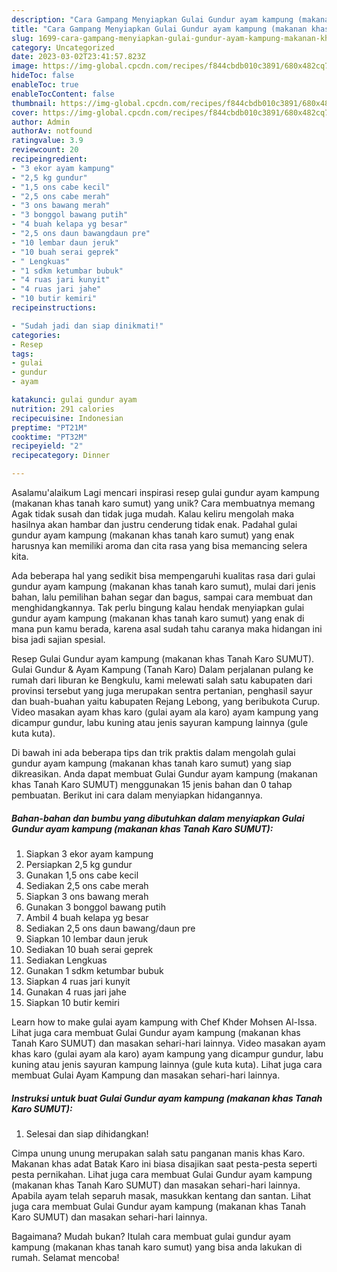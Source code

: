 ```yaml
---
description: "Cara Gampang Menyiapkan Gulai Gundur ayam kampung (makanan khas Tanah Karo SUMUT){ yang Enak Banget"
title: "Cara Gampang Menyiapkan Gulai Gundur ayam kampung (makanan khas Tanah Karo SUMUT){ yang Enak Banget"
slug: 1699-cara-gampang-menyiapkan-gulai-gundur-ayam-kampung-makanan-khas-tanah-karo-sumut-yang-enak-banget
category: Uncategorized
date: 2023-03-02T23:41:57.823Z
image: https://img-global.cpcdn.com/recipes/f844cbdb010c3891/680x482cq70/gulai-gundur-ayam-kampung-makanan-khas-tanah-karo-sumut-foto-resep-utama.jpg
hideToc: false
enableToc: true
enableTocContent: false
thumbnail: https://img-global.cpcdn.com/recipes/f844cbdb010c3891/680x482cq70/gulai-gundur-ayam-kampung-makanan-khas-tanah-karo-sumut-foto-resep-utama.jpg
cover: https://img-global.cpcdn.com/recipes/f844cbdb010c3891/680x482cq70/gulai-gundur-ayam-kampung-makanan-khas-tanah-karo-sumut-foto-resep-utama.jpg
author: Admin
authorAv: notfound
ratingvalue: 3.9
reviewcount: 20
recipeingredient:
- "3 ekor ayam kampung"
- "2,5 kg gundur"
- "1,5 ons cabe kecil"
- "2,5 ons cabe merah"
- "3 ons bawang merah"
- "3 bonggol bawang putih"
- "4 buah kelapa yg besar"
- "2,5 ons daun bawangdaun pre"
- "10 lembar daun jeruk"
- "10 buah serai geprek"
- " Lengkuas"
- "1 sdkm ketumbar bubuk"
- "4 ruas jari kunyit"
- "4 ruas jari jahe"
- "10 butir kemiri"
recipeinstructions:

- "Sudah jadi dan siap dinikmati!"
categories:
- Resep
tags:
- gulai
- gundur
- ayam

katakunci: gulai gundur ayam 
nutrition: 291 calories
recipecuisine: Indonesian
preptime: "PT21M"
cooktime: "PT32M"
recipeyield: "2"
recipecategory: Dinner

---
```



Asalamu'alaikum Lagi mencari inspirasi resep gulai gundur ayam kampung (makanan khas tanah karo sumut) yang unik? Cara membuatnya memang Agak tidak susah dan tidak juga mudah. Kalau keliru mengolah maka hasilnya akan hambar dan justru cenderung tidak enak. Padahal gulai gundur ayam kampung (makanan khas tanah karo sumut) yang enak harusnya kan memiliki aroma dan cita rasa yang bisa memancing selera kita.


Ada beberapa hal yang sedikit bisa mempengaruhi kualitas rasa dari gulai gundur ayam kampung (makanan khas tanah karo sumut), mulai dari jenis bahan, lalu pemilihan bahan segar dan bagus, sampai cara membuat dan menghidangkannya. Tak perlu bingung kalau hendak menyiapkan gulai gundur ayam kampung (makanan khas tanah karo sumut) yang enak di mana pun kamu berada, karena asal sudah tahu caranya maka hidangan ini bisa jadi sajian spesial.

Resep Gulai Gundur ayam kampung (makanan khas Tanah Karo SUMUT). Gulai Gundur &amp; Ayam Kampung (Tanah Karo) Dalam perjalanan pulang ke rumah dari liburan ke Bengkulu, kami melewati salah satu kabupaten dari provinsi tersebut yang juga merupakan sentra pertanian, penghasil sayur dan buah-buahan yaitu kabupaten Rejang Lebong, yang beribukota Curup. Video masakan ayam khas karo (gulai ayam ala karo) ayam kampung yang dicampur gundur, labu kuning atau jenis sayuran kampung lainnya (gule kuta kuta).


Di bawah ini ada beberapa tips dan trik praktis dalam mengolah gulai gundur ayam kampung (makanan khas tanah karo sumut) yang siap dikreasikan. Anda dapat membuat Gulai Gundur ayam kampung (makanan khas Tanah Karo SUMUT) menggunakan 15 jenis bahan dan 0 tahap pembuatan. Berikut ini cara dalam menyiapkan hidangannya.

<!--inarticleads1-->

##### Bahan-bahan dan bumbu yang dibutuhkan dalam menyiapkan Gulai Gundur ayam kampung (makanan khas Tanah Karo SUMUT):

1. Siapkan 3 ekor ayam kampung
1. Persiapkan 2,5 kg gundur
1. Gunakan 1,5 ons cabe kecil
1. Sediakan 2,5 ons cabe merah
1. Siapkan 3 ons bawang merah
1. Gunakan 3 bonggol bawang putih
1. Ambil 4 buah kelapa yg besar
1. Sediakan 2,5 ons daun bawang/daun pre
1. Siapkan 10 lembar daun jeruk
1. Sediakan 10 buah serai geprek
1. Sediakan  Lengkuas
1. Gunakan 1 sdkm ketumbar bubuk
1. Siapkan 4 ruas jari kunyit
1. Gunakan 4 ruas jari jahe
1. Siapkan 10 butir kemiri


Learn how to make gulai ayam kampung with Chef Khder Mohsen Al-Issa. Lihat juga cara membuat Gulai Gundur ayam kampung (makanan khas Tanah Karo SUMUT) dan masakan sehari-hari lainnya. Video masakan ayam khas karo (gulai ayam ala karo) ayam kampung yang dicampur gundur, labu kuning atau jenis sayuran kampung lainnya (gule kuta kuta). Lihat juga cara membuat Gulai Ayam Kampung dan masakan sehari-hari lainnya. 

<!--inarticleads2-->

##### Instruksi untuk buat Gulai Gundur ayam kampung (makanan khas Tanah Karo SUMUT):


1. Selesai dan siap dihidangkan!

Cimpa unung unung merupakan salah satu panganan manis khas Karo. Makanan khas adat Batak Karo ini biasa disajikan saat pesta-pesta seperti pesta pernikahan. Lihat juga cara membuat Gulai Gundur ayam kampung (makanan khas Tanah Karo SUMUT) dan masakan sehari-hari lainnya. Apabila ayam telah separuh masak, masukkan kentang dan santan. Lihat juga cara membuat Gulai Gundur ayam kampung (makanan khas Tanah Karo SUMUT) dan masakan sehari-hari lainnya. 

Bagaimana? Mudah bukan? Itulah cara membuat gulai gundur ayam kampung (makanan khas tanah karo sumut) yang bisa anda lakukan di rumah. Selamat mencoba!
